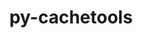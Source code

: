 ---
title: "py-cachetools"
layout: cache
categories: [package, develop]
meta: {"versions": ["5.2.0"], "compilers": ["apple-clang@=14.0.0", "apple-clang@=14.0.3", "gcc@=11.3.0", "gcc@=7.3.1"], "oss": ["amzn2", "ubuntu22.04", "ventura"], "platforms": ["darwin", "linux"], "targets": ["aarch64", "ivybridge", "x86_64_v3"], "stacks": ["ml-darwin-aarch64-mps", "ml-linux-x86_64-cpu", "ml-linux-x86_64-cuda", "ml-linux-x86_64-rocm", "root"], "num_specs": 15, "num_specs_by_stack": {"root": 15, "ml-darwin-aarch64-mps": 2, "ml-linux-x86_64-rocm": 6, "ml-linux-x86_64-cpu": 6, "ml-linux-x86_64-cuda": 6}}
spec_details: [{"hash": "4xceigsaro2mkdenhpf6ec7z4s2awugv", "compiler": "apple-clang@=14.0.0", "versions": ["5.2.0"], "os": "ventura", "platform": "darwin", "target": "aarch64", "variants": ["build_system=python_pip"], "stacks": ["root", "ml-darwin-aarch64-mps"], "size": "-", "tarball": "https://binaries.spack.io/develop/build_cache/darwin-ventura-aarch64/apple-clang-14.0.0/py-cachetools-5.2.0/darwin-ventura-aarch64-apple-clang-14.0.0-py-cachetools-5.2.0-4xceigsaro2mkdenhpf6ec7z4s2awugv.spack"}, {"hash": "yzszisqfwqkmxo3b2b4ljnvwk3tie4dh", "compiler": "apple-clang@=14.0.3", "versions": ["5.2.0"], "os": "ventura", "platform": "darwin", "target": "aarch64", "variants": ["build_system=python_pip"], "stacks": ["root", "ml-darwin-aarch64-mps"], "size": "-", "tarball": "https://binaries.spack.io/develop/build_cache/darwin-ventura-aarch64/apple-clang-14.0.3/py-cachetools-5.2.0/darwin-ventura-aarch64-apple-clang-14.0.3-py-cachetools-5.2.0-yzszisqfwqkmxo3b2b4ljnvwk3tie4dh.spack"}, {"hash": "b2r3hpiqsnqldaoyivato6cgul566sfl", "compiler": "gcc@=7.3.1", "versions": ["5.2.0"], "os": "amzn2", "platform": "linux", "target": "ivybridge", "variants": ["build_system=python_pip"], "stacks": ["root"], "size": "-", "tarball": "https://binaries.spack.io/develop/build_cache/linux-amzn2-ivybridge/gcc-7.3.1/py-cachetools-5.2.0/linux-amzn2-ivybridge-gcc-7.3.1-py-cachetools-5.2.0-b2r3hpiqsnqldaoyivato6cgul566sfl.spack"}, {"hash": "cxqanuv5ilgjj2uuokyg5llnjmegqf6v", "compiler": "gcc@=7.3.1", "versions": ["5.2.0"], "os": "amzn2", "platform": "linux", "target": "ivybridge", "variants": ["build_system=python_pip"], "stacks": ["root"], "size": "-", "tarball": "https://binaries.spack.io/develop/build_cache/linux-amzn2-ivybridge/gcc-7.3.1/py-cachetools-5.2.0/linux-amzn2-ivybridge-gcc-7.3.1-py-cachetools-5.2.0-cxqanuv5ilgjj2uuokyg5llnjmegqf6v.spack"}, {"hash": "sfafklclvdfjegf42ywdob6i4vnafp7s", "compiler": "gcc@=7.3.1", "versions": ["5.2.0"], "os": "amzn2", "platform": "linux", "target": "ivybridge", "variants": ["build_system=python_pip"], "stacks": ["root"], "size": "-", "tarball": "https://binaries.spack.io/develop/build_cache/linux-amzn2-ivybridge/gcc-7.3.1/py-cachetools-5.2.0/linux-amzn2-ivybridge-gcc-7.3.1-py-cachetools-5.2.0-sfafklclvdfjegf42ywdob6i4vnafp7s.spack"}, {"hash": "mfecgwsp2cymjgep4q2bc3jcn4degvjk", "compiler": "gcc@=7.3.1", "versions": ["5.2.0"], "os": "amzn2", "platform": "linux", "target": "x86_64_v3", "variants": ["build_system=python_pip"], "stacks": ["root"], "size": "-", "tarball": "https://binaries.spack.io/develop/build_cache/linux-amzn2-x86_64_v3/gcc-7.3.1/py-cachetools-5.2.0/linux-amzn2-x86_64_v3-gcc-7.3.1-py-cachetools-5.2.0-mfecgwsp2cymjgep4q2bc3jcn4degvjk.spack"}, {"hash": "admilgbvarhfcdq5rqab56ar66zximfk", "compiler": "gcc@=7.3.1", "versions": ["5.2.0"], "os": "amzn2", "platform": "linux", "target": "x86_64_v3", "variants": ["build_system=python_pip"], "stacks": ["root"], "size": "-", "tarball": "https://binaries.spack.io/develop/build_cache/linux-amzn2-x86_64_v3/gcc-7.3.1/py-cachetools-5.2.0/linux-amzn2-x86_64_v3-gcc-7.3.1-py-cachetools-5.2.0-admilgbvarhfcdq5rqab56ar66zximfk.spack"}, {"hash": "dpzouzfagknh5v6mv2aat4sdqfie5n5d", "compiler": "gcc@=7.3.1", "versions": ["5.2.0"], "os": "amzn2", "platform": "linux", "target": "x86_64_v3", "variants": [], "stacks": ["root"], "size": "-", "tarball": "https://binaries.spack.io/develop/build_cache/linux-amzn2-x86_64_v3/gcc-7.3.1/py-cachetools-5.2.0/linux-amzn2-x86_64_v3-gcc-7.3.1-py-cachetools-5.2.0-dpzouzfagknh5v6mv2aat4sdqfie5n5d.spack"}, {"hash": "whyw2upafytiwsrxlzuioeioe5ccjy4a", "compiler": "gcc@=7.3.1", "versions": ["5.2.0"], "os": "amzn2", "platform": "linux", "target": "x86_64_v3", "variants": [], "stacks": ["root"], "size": "-", "tarball": "https://binaries.spack.io/develop/build_cache/linux-amzn2-x86_64_v3/gcc-7.3.1/py-cachetools-5.2.0/linux-amzn2-x86_64_v3-gcc-7.3.1-py-cachetools-5.2.0-whyw2upafytiwsrxlzuioeioe5ccjy4a.spack"}, {"hash": "gko3qscxzdlmtqpjzgaeerlgshvsfjit", "compiler": "gcc@=11.3.0", "versions": ["5.2.0"], "os": "ubuntu22.04", "platform": "linux", "target": "x86_64_v3", "variants": ["build_system=python_pip"], "stacks": ["root", "ml-linux-x86_64-rocm", "ml-linux-x86_64-cpu", "ml-linux-x86_64-cuda"], "size": "-", "tarball": "https://binaries.spack.io/develop/build_cache/linux-ubuntu22.04-x86_64_v3/gcc-11.3.0/py-cachetools-5.2.0/linux-ubuntu22.04-x86_64_v3-gcc-11.3.0-py-cachetools-5.2.0-gko3qscxzdlmtqpjzgaeerlgshvsfjit.spack"}, {"hash": "f6qefqj5aqxhc6lkk3ftlgqn2dzfwvhk", "compiler": "gcc@=11.3.0", "versions": ["5.2.0"], "os": "ubuntu22.04", "platform": "linux", "target": "x86_64_v3", "variants": ["build_system=python_pip"], "stacks": ["root", "ml-linux-x86_64-rocm", "ml-linux-x86_64-cpu", "ml-linux-x86_64-cuda"], "size": "-", "tarball": "https://binaries.spack.io/develop/build_cache/linux-ubuntu22.04-x86_64_v3/gcc-11.3.0/py-cachetools-5.2.0/linux-ubuntu22.04-x86_64_v3-gcc-11.3.0-py-cachetools-5.2.0-f6qefqj5aqxhc6lkk3ftlgqn2dzfwvhk.spack"}, {"hash": "a6nk6ket5ldtwu6rhi2x3wrmx7pv6dm2", "compiler": "gcc@=11.3.0", "versions": ["5.2.0"], "os": "ubuntu22.04", "platform": "linux", "target": "x86_64_v3", "variants": ["build_system=python_pip"], "stacks": ["root", "ml-linux-x86_64-rocm", "ml-linux-x86_64-cpu", "ml-linux-x86_64-cuda"], "size": "-", "tarball": "https://binaries.spack.io/develop/build_cache/linux-ubuntu22.04-x86_64_v3/gcc-11.3.0/py-cachetools-5.2.0/linux-ubuntu22.04-x86_64_v3-gcc-11.3.0-py-cachetools-5.2.0-a6nk6ket5ldtwu6rhi2x3wrmx7pv6dm2.spack"}, {"hash": "jmt3pbb25n5cf62pti6iut34makc5upx", "compiler": "gcc@=11.3.0", "versions": ["5.2.0"], "os": "ubuntu22.04", "platform": "linux", "target": "x86_64_v3", "variants": ["build_system=python_pip"], "stacks": ["root", "ml-linux-x86_64-rocm", "ml-linux-x86_64-cpu", "ml-linux-x86_64-cuda"], "size": "-", "tarball": "https://binaries.spack.io/develop/build_cache/linux-ubuntu22.04-x86_64_v3/gcc-11.3.0/py-cachetools-5.2.0/linux-ubuntu22.04-x86_64_v3-gcc-11.3.0-py-cachetools-5.2.0-jmt3pbb25n5cf62pti6iut34makc5upx.spack"}, {"hash": "dlzrki5iwdsbpicpafgud46hl3btmvcz", "compiler": "gcc@=11.3.0", "versions": ["5.2.0"], "os": "ubuntu22.04", "platform": "linux", "target": "x86_64_v3", "variants": ["build_system=python_pip"], "stacks": ["root", "ml-linux-x86_64-rocm", "ml-linux-x86_64-cpu", "ml-linux-x86_64-cuda"], "size": "-", "tarball": "https://binaries.spack.io/develop/build_cache/linux-ubuntu22.04-x86_64_v3/gcc-11.3.0/py-cachetools-5.2.0/linux-ubuntu22.04-x86_64_v3-gcc-11.3.0-py-cachetools-5.2.0-dlzrki5iwdsbpicpafgud46hl3btmvcz.spack"}, {"hash": "y3bibhoni26xszmbsmympxne6fb3hhfp", "compiler": "gcc@=11.3.0", "versions": ["5.2.0"], "os": "ubuntu22.04", "platform": "linux", "target": "x86_64_v3", "variants": ["build_system=python_pip"], "stacks": ["root", "ml-linux-x86_64-rocm", "ml-linux-x86_64-cpu", "ml-linux-x86_64-cuda"], "size": "-", "tarball": "https://binaries.spack.io/develop/build_cache/linux-ubuntu22.04-x86_64_v3/gcc-11.3.0/py-cachetools-5.2.0/linux-ubuntu22.04-x86_64_v3-gcc-11.3.0-py-cachetools-5.2.0-y3bibhoni26xszmbsmympxne6fb3hhfp.spack"}]
---